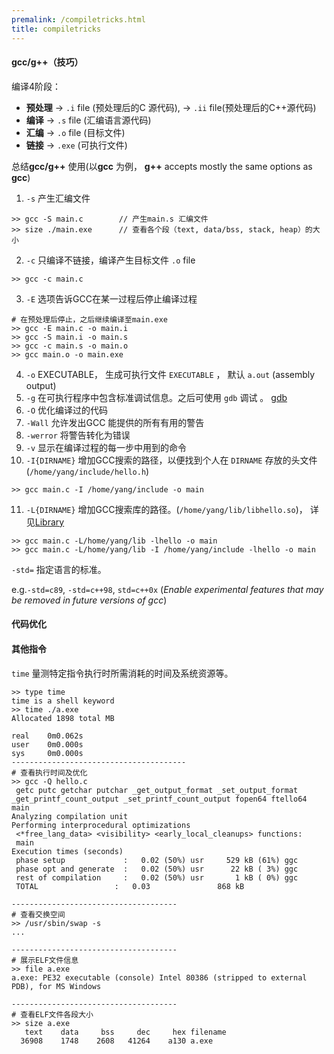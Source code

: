 ```yaml
---
premalink: /compiletricks.html
title: compiletricks
---
```


#### gcc/g++（技巧）

编译4阶段：

- **预处理**		-> `.i` file (预处理后的C 源代码),	-> `.ii` file(预处理后的C++源代码)
- **编译**            -> `.s` file (汇编语言源代码)
- **汇编**            -> `.o` file (目标文件)
- **链接**            -> `.exe` (可执行文件)



总结**gcc/g++** 使用(以**gcc** 为例， **g++** accepts mostly the same options as **gcc**)

1. `-s` 产生汇编文件

~~~shell
>> gcc -S main.c		// 产生main.s 汇编文件
>> size ./main.exe		// 查看各个段（text, data/bss, stack, heap）的大小
~~~

2.   `-c` 只编译不链接，编译产生目标文件 `.o` file

```
>> gcc -c main.c
```

3. `-E` 选项告诉GCC在某一过程后停止编译过程

```
# 在预处理后停止，之后继续编译至main.exe
>> gcc -E main.c -o main.i
>> gcc -S main.i -o main.s
>> gcc -c main.s -o main.o
>> gcc main.o -o main.exe
```

4. `-o` EXECUTABLE， 生成可执行文件 `EXECUTABLE` ， 默认 `a.out` (assembly output)
5.  `-g` 在可执行程序中包含标准调试信息。之后可使用 `gdb` 调试 。 [gdb](./gdb.html)
6. `-O` 优化编译过的代码
7. `-Wall` 允许发出GCC 能提供的所有有用的警告
8. `-werror` 将警告转化为错误
9. `-v` 显示在编译过程的每一步中用到的命令
10. `-I{DIRNAME}` 增加GCC搜索的路径，以便找到个人在 `DIRNAME` 存放的头文件(`/home/yang/include/hello.h`)

```shell
>> gcc main.c -I /home/yang/include	-o main
```

11. `-L{DIRNAME}` 增加GCC搜索库的路径。(`/home/yang/lib/libhello.so`)， 详见[Library](./Library.html)

```shell
>> gcc main.c -L/home/yang/lib -lhello -o main
>> gcc main.c -L/home/yang/lib -I /home/yang/include -lhello -o main
```

`-std=` 指定语言的标准。

e.g.`-std=c89`, `-std=c++98`,  `std=c++0x` (*Enable experimental features that may be removed in future versions of gcc*)



#### 代码优化



#### 其他指令

 `time` 量测特定指令执行时所需消耗的时间及系统资源等。

```shell
>> type time
time is a shell keyword
>> time ./a.exe
Allocated 1898 total MB

real    0m0.062s
user    0m0.000s
sys     0m0.000s
---------------------------------------
# 查看执行时间及优化
>> gcc -Q hello.c
 getc putc getchar putchar _get_output_format _set_output_format _get_printf_count_output _set_printf_count_output fopen64 ftello64 main
Analyzing compilation unit
Performing interprocedural optimizations
 <*free_lang_data> <visibility> <early_local_cleanups> functions:
 main
Execution times (seconds)
 phase setup             :   0.02 (50%) usr     529 kB (61%) ggc
 phase opt and generate  :   0.02 (50%) usr      22 kB ( 3%) ggc
 rest of compilation     :   0.02 (50%) usr       1 kB ( 0%) ggc
 TOTAL                 :   0.03               868 kB

-------------------------------------
# 查看交换空间
>> /usr/sbin/swap -s
...

-------------------------------------
# 展示ELF文件信息
>> file a.exe
a.exe: PE32 executable (console) Intel 80386 (stripped to external PDB), for MS Windows

-------------------------------------
# 查看ELF文件各段大小
>> size a.exe
   text    data     bss     dec     hex filename
  36908    1748    2608   41264    a130 a.exe
```



